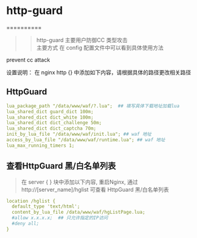 
# http-guard

==========

>> http-guard 主要用户防御CC 类型攻击  
主要方式
在 config 配置文件中可以看到具体使用方法

prevent cc attack

设置说明：
在 nginx http {}  中添加如下内容，请根据具体的路径更改相关路径

## HttpGuard

```yml
lua_package_path "/data/www/waf/?.lua";  ## 填写具体下载地址加载lua
lua_shared_dict guard_dict 100m;
lua_shared_dict dict_white 100m;
lua_shared_dict dict_challenge 50m;
lua_shared_dict dict_captcha 70m;
init_by_lua_file "/data/www/waf/init.lua"; ## waf 地址
access_by_lua_file "/data/www/waf/runtime.lua"; ## waf 地址
lua_max_running_timers 1;
```

## 查看HttpGuard 黑/白名单列表

>在 server { } 块中添加以下内容, 重启Nginx, 通过 http://[server_name]/hglist   可查看 HttpGuard 黑/白名单列表

```yml
location /hglist {
  default_type 'text/html';
  content_by_lua_file /data/www/waf/hgListPage.lua;
  #allow x.x.x.x;  ## 只允许指定的IP访问
  #deny all;
}
```
